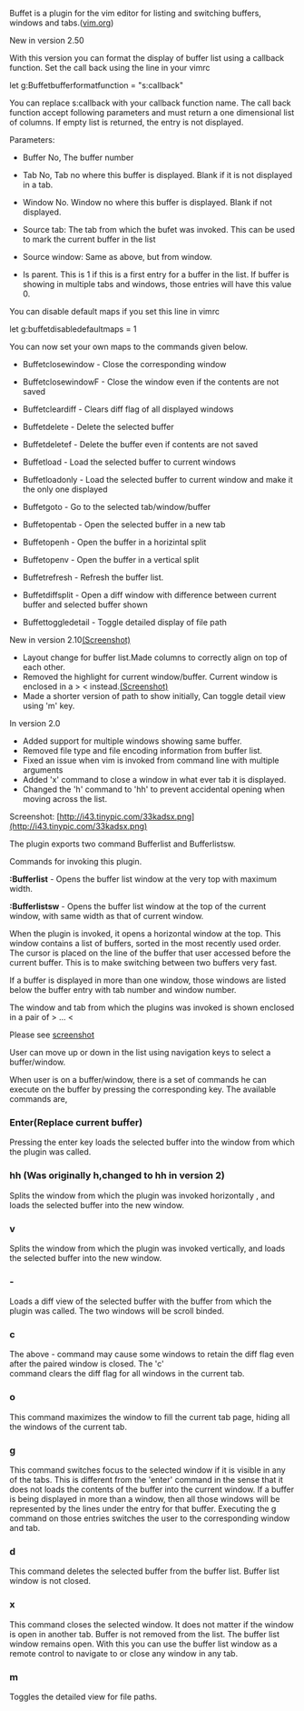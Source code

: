 Buffet is a plugin for the vim editor for listing and switching buffers, windows and tabs.([vim.org](http://www.vim.org/scripts/script.php?script_id=3896))


New in version 2.50

With this version you can format the display of buffer list using a callback function. Set the call back using the line in your vimrc
   
   let g:Buffetbufferformatfunction = "s:callback"

You can replace s:callback with your callback function name.  The call back function accept following parameters and must return a one dimensional list of columns. If empty list is returned, the entry is not
displayed.

Parameters:

* Buffer No, The buffer number

* Tab No, Tab no where this buffer is displayed. Blank if it is not displayed in a tab.

* Window No. Window no where this buffer is displayed. Blank if not displayed.

* Source tab: The tab from which the bufet was invoked. This can be used to mark the current buffer in the list

* Source window: Same as above, but from window.

* Is parent. This is 1 if this is a first entry for a buffer in the list. If buffer is showing in multiple tabs and windows, those entries will have this value 0.

You can disable default maps if you set this line in vimrc

   let g:buffetdisabledefaultmaps = 1

You can now set your own maps to the commands given below.

* Buffetclosewindow  - Close the corresponding window
 
* BuffetclosewindowF - Close the window even if the contents are not saved
 
* Buffetcleardiff    - Clears diff flag of all displayed windows
 
* Buffetdelete       - Delete the selected buffer 
 
* Buffetdeletef      - Delete the buffer even if contents are not saved
 
* Buffetload         - Load the selected buffer to current windows
 
* Buffetloadonly     - Load the selected buffer to current window and make it the only one displayed
 
* Buffetgoto         - Go to the selected tab/window/buffer   
 
* Buffetopentab      - Open the selected buffer in a new tab
 
* Buffetopenh        - Open the buffer in a horizintal split
 
* Buffetopenv        - Open the buffer in a vertical split  
 
* Buffetrefresh      - Refresh the buffer list.
 
* Buffetdiffsplit    - Open a diff window with difference between current buffer and selected buffer shown
 
* Buffettoggledetail - Toggle detailed display of file path


New in version 2.10[(Screenshot)](http://i43.tinypic.com/33kadsx.png)

* Layout change for buffer list.Made columns to correctly align on top of each other.
* Removed the highlight for current window/buffer. Current window is enclosed in a >  < instead.[(Screenshot)](http://i43.tinypic.com/33kadsx.png)
* Made a shorter version of path to show initially, Can toggle detail view using 'm' key.

In version 2.0

*  Added support for multiple windows showing same buffer.
* Removed file type and file encoding information from buffer list.
* Fixed an issue when vim is invoked from command line with multiple arguments
* Added 'x' command to close a window in what ever tab it is displayed.
* Changed the 'h' command to 'hh' to prevent accidental opening when moving across the list.


Screenshot: [http://i43.tinypic.com/33kadsx.png](http://i43.tinypic.com/33kadsx.png)

The plugin exports two command Bufferlist and Bufferlistsw.

Commands for invoking this plugin.

**:Bufferlist**    - Opens the buffer list window at the very top with maximum width.

**:Bufferlistsw**  - Opens the buffer list window at the top of the current window, with same width as that of current window.


When the plugin is invoked, it opens a horizontal window at the top. This window contains a list of buffers, sorted in the most recently used order. The cursor is placed on the line of the buffer that user accessed before the current buffer. This is to make switching between two buffers very fast.

If a buffer is displayed in more than one window, those windows are listed below the buffer entry with tab number and window number. 

The window and tab from which the plugins was invoked is shown enclosed in a pair of > ... <

Please see [screenshot](http://i40.tinypic.com/nv1iqa.png)

User can move up or down in the list using navigation keys to select a buffer/window. 

When user is on a buffer/window, there is a set of commands he can execute on the buffer by pressing the corresponding key. The available commands are,

### Enter(Replace current buffer) 

Pressing the enter key loads the selected buffer into the window from which the plugin was called.
### hh (Was originally h,changed to hh in version 2)

Splits the window from which the plugin was invoked horizontally , and loads the selected buffer into the new window. 

### v

Splits the window from which the plugin was invoked vertically, and loads the selected buffer into the new window. 
### \-

Loads a diff view of the selected buffer with the buffer from which the plugin was called. The two windows will be 
    scroll binded.
### c 

The above - command may cause some windows to retain the diff flag even after the paired window is closed. The 'c'   
    command clears the diff flag for all windows in the current tab.  

### o

This command maximizes the window to fill the current tab page, hiding all the windows of the current tab.

### g

This command switches focus to the selected window if it is visible in any of the tabs. This is different from the 'enter' command in the sense that it does not loads the contents of the buffer into the current window. If a buffer is being displayed in more than a window, then all those windows will be represented by the lines under the entry for that buffer.
Executing the g command on those entries switches the user to the corresponding window and tab.

### d

This command deletes the selected buffer from the buffer list. Buffer list window is not closed.

### x

This command closes the selected window. It does not matter if the window is open in another tab. Buffer is not removed from the list. The buffer list window remains open. With this you can use the buffer list window as a remote control to navigate to or close any window in any tab.

### m

Toggles the detailed view for file paths.

